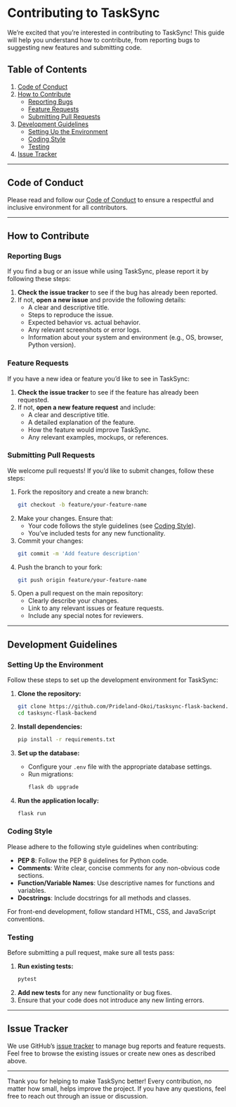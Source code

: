 # Contributing to TaskSync

We’re excited that you’re interested in contributing to TaskSync! This guide will help you understand how to contribute, from reporting bugs to suggesting new features and submitting code.

## Table of Contents
1. [Code of Conduct](#code-of-conduct)
2. [How to Contribute](#how-to-contribute)
   - [Reporting Bugs](#reporting-bugs)
   - [Feature Requests](#feature-requests)
   - [Submitting Pull Requests](#submitting-pull-requests)
3. [Development Guidelines](#development-guidelines)
   - [Setting Up the Environment](#setting-up-the-environment)
   - [Coding Style](#coding-style)
   - [Testing](#testing)
4. [Issue Tracker](#issue-tracker)

---

## Code of Conduct

Please read and follow our [Code of Conduct](./CODE_OF_CONDUCT.md) to ensure a respectful and inclusive environment for all contributors.

---

## How to Contribute

### Reporting Bugs
If you find a bug or an issue while using TaskSync, please report it by following these steps:
1. **Check the issue tracker** to see if the bug has already been reported.
2. If not, **open a new issue** and provide the following details:
   - A clear and descriptive title.
   - Steps to reproduce the issue.
   - Expected behavior vs. actual behavior.
   - Any relevant screenshots or error logs.
   - Information about your system and environment (e.g., OS, browser, Python version).

### Feature Requests
If you have a new idea or feature you’d like to see in TaskSync:
1. **Check the issue tracker** to see if the feature has already been requested.
2. If not, **open a new feature request** and include:
   - A clear and descriptive title.
   - A detailed explanation of the feature.
   - How the feature would improve TaskSync.
   - Any relevant examples, mockups, or references.

### Submitting Pull Requests
We welcome pull requests! If you’d like to submit changes, follow these steps:
1. Fork the repository and create a new branch:
   ```bash
   git checkout -b feature/your-feature-name
   ```
2. Make your changes. Ensure that:
   - Your code follows the style guidelines (see [Coding Style](#coding-style)).
   - You’ve included tests for any new functionality.
3. Commit your changes:
   ```bash
   git commit -m 'Add feature description'
   ```
4. Push the branch to your fork:
   ```bash
   git push origin feature/your-feature-name
   ```
5. Open a pull request on the main repository:
   - Clearly describe your changes.
   - Link to any relevant issues or feature requests.
   - Include any special notes for reviewers.

---

## Development Guidelines

### Setting Up the Environment
Follow these steps to set up the development environment for TaskSync:

1. **Clone the repository:**
   ```bash
   git clone https://github.com/Prideland-Okoi/tasksync-flask-backend.git
   cd tasksync-flask-backend
   ```

2. **Install dependencies:**
   ```bash
   pip install -r requirements.txt
   ```

3. **Set up the database:**
   - Configure your `.env` file with the appropriate database settings.
   - Run migrations:
     ```bash
     flask db upgrade
     ```

4. **Run the application locally:**
   ```bash
   flask run
   ```

### Coding Style
Please adhere to the following style guidelines when contributing:
- **PEP 8**: Follow the PEP 8 guidelines for Python code.
- **Comments**: Write clear, concise comments for any non-obvious code sections.
- **Function/Variable Names**: Use descriptive names for functions and variables.
- **Docstrings**: Include docstrings for all methods and classes.

For front-end development, follow standard HTML, CSS, and JavaScript conventions.

### Testing
Before submitting a pull request, make sure all tests pass:
1. **Run existing tests:**
   ```bash
   pytest
   ```
2. **Add new tests** for any new functionality or bug fixes.
3. Ensure that your code does not introduce any new linting errors.

---

## Issue Tracker

We use GitHub’s [issue tracker](https://github.com/prideland-okoi/tasksync-flask-backend/issues) to manage bug reports and feature requests. Feel free to browse the existing issues or create new ones as described above.

---

Thank you for helping to make TaskSync better! Every contribution, no matter how small, helps improve the project. If you have any questions, feel free to reach out through an issue or discussion.
